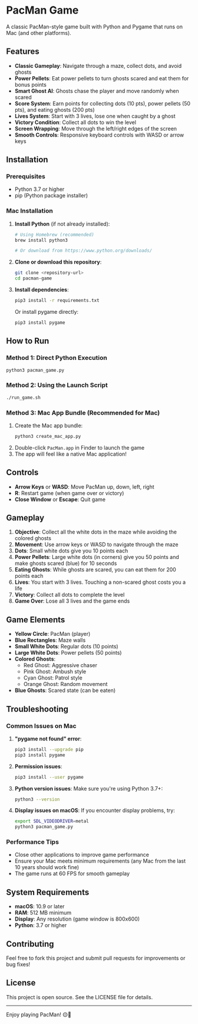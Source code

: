 # PacMan Game

A classic PacMan-style game built with Python and Pygame that runs on Mac (and other platforms).

## Features

- **Classic Gameplay**: Navigate through a maze, collect dots, and avoid ghosts
- **Power Pellets**: Eat power pellets to turn ghosts scared and eat them for bonus points
- **Smart Ghost AI**: Ghosts chase the player and move randomly when scared
- **Score System**: Earn points for collecting dots (10 pts), power pellets (50 pts), and eating ghosts (200 pts)
- **Lives System**: Start with 3 lives, lose one when caught by a ghost
- **Victory Condition**: Collect all dots to win the level
- **Screen Wrapping**: Move through the left/right edges of the screen
- **Smooth Controls**: Responsive keyboard controls with WASD or arrow keys

## Installation

### Prerequisites
- Python 3.7 or higher
- pip (Python package installer)

### Mac Installation

1. **Install Python** (if not already installed):
   ```bash
   # Using Homebrew (recommended)
   brew install python3
   
   # Or download from https://www.python.org/downloads/
   ```

2. **Clone or download this repository**:
   ```bash
   git clone <repository-url>
   cd pacman-game
   ```

3. **Install dependencies**:
   ```bash
   pip3 install -r requirements.txt
   ```

   Or install pygame directly:
   ```bash
   pip3 install pygame
   ```

## How to Run

### Method 1: Direct Python Execution
```bash
python3 pacman_game.py
```

### Method 2: Using the Launch Script
```bash
./run_game.sh
```

### Method 3: Mac App Bundle (Recommended for Mac)
1. Create the Mac app bundle:
   ```bash
   python3 create_mac_app.py
   ```
2. Double-click `PacMan.app` in Finder to launch the game
3. The app will feel like a native Mac application!

## Controls

- **Arrow Keys** or **WASD**: Move PacMan up, down, left, right
- **R**: Restart game (when game over or victory)
- **Close Window** or **Escape**: Quit game

## Gameplay

1. **Objective**: Collect all the white dots in the maze while avoiding the colored ghosts
2. **Movement**: Use arrow keys or WASD to navigate through the maze
3. **Dots**: Small white dots give you 10 points each
4. **Power Pellets**: Large white dots (in corners) give you 50 points and make ghosts scared (blue) for 10 seconds
5. **Eating Ghosts**: While ghosts are scared, you can eat them for 200 points each
6. **Lives**: You start with 3 lives. Touching a non-scared ghost costs you a life
7. **Victory**: Collect all dots to complete the level
8. **Game Over**: Lose all 3 lives and the game ends

## Game Elements

- **Yellow Circle**: PacMan (player)
- **Blue Rectangles**: Maze walls
- **Small White Dots**: Regular dots (10 points)
- **Large White Dots**: Power pellets (50 points)
- **Colored Ghosts**: 
  - Red Ghost: Aggressive chaser
  - Pink Ghost: Ambush style
  - Cyan Ghost: Patrol style  
  - Orange Ghost: Random movement
- **Blue Ghosts**: Scared state (can be eaten)

## Troubleshooting

### Common Issues on Mac

1. **"pygame not found" error**:
   ```bash
   pip3 install --upgrade pip
   pip3 install pygame
   ```

2. **Permission issues**:
   ```bash
   pip3 install --user pygame
   ```

3. **Python version issues**:
   Make sure you're using Python 3.7+:
   ```bash
   python3 --version
   ```

4. **Display issues on macOS**:
   If you encounter display problems, try:
   ```bash
   export SDL_VIDEODRIVER=metal
   python3 pacman_game.py
   ```

### Performance Tips

- Close other applications to improve game performance
- Ensure your Mac meets minimum requirements (any Mac from the last 10 years should work fine)
- The game runs at 60 FPS for smooth gameplay

## System Requirements

- **macOS**: 10.9 or later
- **RAM**: 512 MB minimum
- **Display**: Any resolution (game window is 800x600)
- **Python**: 3.7 or higher

## Contributing

Feel free to fork this project and submit pull requests for improvements or bug fixes!

## License

This project is open source. See the LICENSE file for details.

---

Enjoy playing PacMan! 🟡👻